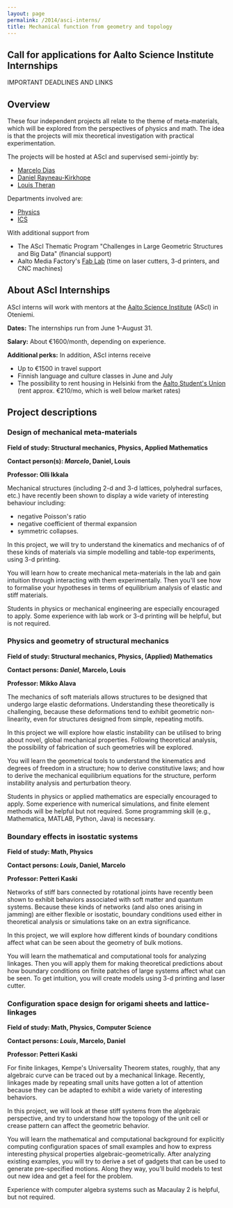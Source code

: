 ```yaml
---
layout: page
permalink: /2014/asci-interns/
title: Mechanical function from geometry and topology
---
```


## Call for applications for Aalto Science Institute Internships

IMPORTANT DEADLINES AND LINKS

## Overview 

These four independent 
projects all relate to the theme of meta-materials, which 
will be explored from the perspectives of physics and math.  The idea
is that the projects will mix theoretical investigation with 
practical experimentation.

The projects will be hosted at AScI and supervised semi-jointly by:

* [Marcelo Dias][marc]
* [Daniel Rayneau-Kirkhope][dan]
* [Louis Theran][lt]

[dan]: http://users.asci.aalto.fi/daniel/index.html
[marc]: http://your.page.here/
[lt]: http://theran.lt/


Departments involved are:

* [Physics][phys]
* [ICS][ics]

[phys]: http://physics.aalto.fi
[ics]: http://ics.aalto.fi

With additional support from 

* The AScI Thematic Program "Challenges in Large Geometric Structures and Big Data" (financial support)
* Aalto Media Factory's [Fab Lab][fablab] (time on laser cutters, 3-d printers, and CNC machines)

[fablab]: http://mediafactory.aalto.fi/fablab/

## About AScI Internships

AScI interns will work with mentors at the [Aalto Science Institute][asci] (AScI) 
in Oteniemi.  

__Dates:__ The internships run from June 1–August 31.

__Salary:__ About €1600/month, depending on experience.

__Additional perks:__ In addition, AScI interns receive

* Up to €1500 in travel support
* Finnish language and culture classes in June and July
* The possibility to rent housing in Helsinki from the [Aalto Student's Union][ayy] (rent approx. €210/mo, which is well below market rates)

[ascicall]: http://asci.aalto.fi/en/internships/incoming_asci_interns/information_on_asci_internship/
[asci]: http://asci.aalto.fi/
[ayy]: http://ayy.fi/en/housing/

## Project descriptions 

### Design of mechanical meta-materials

__Field of study: Structural mechanics, Physics, Applied Mathematics__

__Contact person(s): _Marcelo_, Daniel, Louis__

__Professor: Olli Ikkala__

Mechanical structures (including 2-d and 3-d lattices, polyhedral 
surfaces, etc.) have recently been shown to display a wide variety of 
interesting behaviour including:

* negative Poisson's ratio
* negative coefficient of thermal expansion
* symmetric collapses.

In this project, we will try to understand the kinematics and mechanics of 
of these kinds of materials via simple modelling and table-top experiments,
using 3-d printing.  

You will learn how to create mechanical meta-materials in the lab and gain intuition 
through interacting with them experimentally. Then you'll see how to formalise your
hypotheses in terms of equilibrium analysis of elastic and stiff materials.

Students in physics or mechanical engineering are especially encouraged
to apply.  Some experience with lab work or 3-d printing will be helpful, 
but is not required.

### Physics and geometry of structural mechanics

__Field of study: Structural mechanics, Physics, (Applied) Mathematics__

__Contact persons: _Daniel_, Marcelo, Louis__

__Professor: Mikko Alava__ 

The mechanics of soft materials allows structures to be designed that undergo large elastic deformations. 
Understanding these theoretically is challenging, because these deformations tend to exhibit 
geometric non-linearity, even for structures designed from simple, repeating motifs.

In this project we will explore how elastic instability can be utilised to 
bring about novel, global mechanical properties. Following theoretical analysis, the possibility of 
fabrication of such geometries will be explored. 

You will learn the geometrical tools to understand the kinematics and degrees of freedom
in a structure; how to derive constitutive laws; and how to derive the mechanical
equilibrium equations for the structure, perform instability analysis and perturbation theory.

Students in physics or applied mathematics are especially encouraged to apply.  Some 
experience with numerical simulations, and finite element methods will be 
helpful but not required.  Some programming skill (e.g., Mathematica, MATLAB, 
Python, Java) is necessary.

### Boundary effects in isostatic systems

__Field of study: Math, Physics__

__Contact persons: _Louis_, Daniel, Marcelo__

__Professor: Petteri Kaski__

Networks of stiff bars connected by rotational joints have recently 
been shown to exhibit behaviors associated with soft matter and 
quantum systems.  Because these kinds of networks (and also ones
arising in jamming) are either flexible or isostatic, boundary 
conditions used either in theoretical analysis or simulations 
take on an extra significance.

In this project, we will explore how different kinds of boundary 
conditions affect what can be seen about the geometry of bulk
motions.

You will learn the mathematical and computational tools for 
analyzing linkages.  Then you will apply them for making 
theoretical predictions about how boundary conditions on
finite patches of large systems affect what can be seen.
To get intuition, you will create models using 3-d printing 
and laser cutter.

### Configuration space design for origami sheets and lattice-linkages

__Field of study: Math, Physics, Computer Science__

__Contact persons: _Louis_, Marcelo, Daniel__

__Professor: Petteri Kaski__

For finite linkages, Kempe's Universality Theorem states, roughly, that
any algebraic curve can be traced out by a mechanical linkage.  Recently,
linkages made by repeating small units have gotten a lot of attention 
because they can be adapted to exhibit a wide variety of interesting 
behaviors.

In this project, we will look at these stiff systems from the algebraic 
perspective, and try to understand how the topology of the unit cell or
crease pattern can affect the geometric behavior.

You will learn the mathematical and computational background for 
explicitly computing configuration spaces of small examples and 
how to express interesting physical properties algebraic-geometrically.
After analyzing existing examples, you will try to derive a set of gadgets 
that can be used to generate pre-specified motions.  Along they 
way, you'll build models to test out new idea and get a feel for 
the problem.

Experience with computer algebra systems such as Macaulay 2 is 
helpful, but not required.



